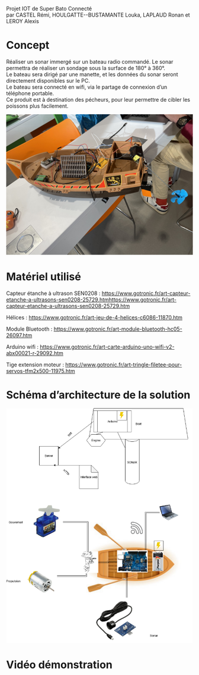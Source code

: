 Projet IOT de Super Bato Connecté  
par CASTEL Rémi, HOULGATTE--BUSTAMANTE Louka, LAPLAUD Ronan et LEROY Alexis

# Concept
Réaliser un sonar immergé sur un bateau radio commandé. Le sonar permettra de réaliser un sondage sous la surface de 180° à 360°.  
Le bateau sera dirigé par une manette, et les données du sonar seront directement disponibles sur le PC.  
Le bateau sera connecté en wifi, via le partage de connexion d’un téléphone portable.  
Ce produit est à destination des pécheurs, pour leur permettre de cibler les poissons plus facilement.  

![Alt text](/img/bato-final.png?raw=true "Title")

# Matériel utilisé
Capteur étanche à ultrason SEN0208 :
https://www.gotronic.fr/art-capteur-etanche-a-ultrasons-sen0208-25729.htmhttps://www.gotronic.fr/art-capteur-etanche-a-ultrasons-sen0208-25729.htm 

Hélices :
https://www.gotronic.fr/art-jeu-de-4-helices-c6086-11870.htm 

Module Bluetooth : 
https://www.gotronic.fr/art-module-bluetooth-hc05-26097.htm 

Arduino wifi :
https://www.gotronic.fr/art-carte-arduino-uno-wifi-v2-abx00021-r-29092.htm 

Tige extension moteur :
https://www.gotronic.fr/art-tringle-filetee-pour-servos-tfm2x500-11975.htm 

# Schéma d’architecture de la solution

![Alt text](/img/schema-archi.png?raw=true "Title")

# Vidéo démonstration
